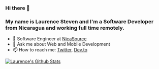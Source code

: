 ### Hi there 👋

### My name is Laurence Steven and I'm a Software Developer from Nicaragua and working full time remotely. 

- 🔭  Software Engineer at [NicaSource](https://nicasource.com)
- 💬  Ask me about Web and Mobile Development 
- 📫  How to reach me: [Twitter](https://twitter.com/LaurenceM10_), [Dev.to](https://dev.to/laurencem10)


[![Laurence's Github Stats](https://github-readme-stats.vercel.app/api?username=LaurenceM10&count_private=true&theme=default&show_icons=true)](https://github.com/LaurenceM10)
